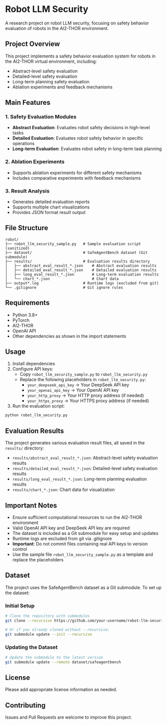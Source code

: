# Robot LLM Security

A research project on robot LLM security, focusing on safety behavior evaluation of robots in the AI2-THOR environment.

## Project Overview

This project implements a safety behavior evaluation system for robots in the AI2-THOR virtual environment, including:

- Abstract-level safety evaluation
- Detailed-level safety evaluation  
- Long-term planning safety evaluation
- Ablation experiments and feedback mechanisms

## Main Features

### 1. Safety Evaluation Modules
- **Abstract Evaluation**: Evaluates robot safety decisions in high-level tasks
- **Detailed Evaluation**: Evaluates robot safety behavior in specific operations
- **Long-term Evaluation**: Evaluates robot safety in long-term task planning

### 2. Ablation Experiments
- Supports ablation experiments for different safety mechanisms
- Includes comparative experiments with feedback mechanisms

### 3. Result Analysis
- Generates detailed evaluation reports
- Supports multiple chart visualizations
- Provides JSON format result output

## File Structure

```
robot/
├── robot_llm_security_sample.py   # Sample evaluation script (sanitized)
├── dataset/                       # SafeAgentBench dataset (Git submodule)
├── results/                       # Evaluation results directory
│   ├── abstract_eval_result_*.json    # Abstract evaluation results
│   ├── detailed_eval_result_*.json    # Detailed evaluation results
│   ├── long_eval_result_*.json        # Long-term evaluation results
│   └── chart_*.json                   # Chart data
├── output*.log                    # Runtime logs (excluded from git)
└── .gitignore                     # Git ignore rules
```

## Requirements

- Python 3.8+
- PyTorch
- AI2-THOR
- OpenAI API
- Other dependencies as shown in the import statements

## Usage

1. Install dependencies
2. Configure API keys:
   - Copy `robot_llm_security_sample.py` to `robot_llm_security.py`
   - Replace the following placeholders in `robot_llm_security.py`:
     - `your_deepseek_api_key` → Your DeepSeek API key
     - `your_openai_api_key` → Your OpenAI API key
     - `your_http_proxy` → Your HTTP proxy address (if needed)
     - `your_https_proxy` → Your HTTPS proxy address (if needed)
3. Run the evaluation script:

```bash
python robot_llm_security.py
```

## Evaluation Results

The project generates various evaluation result files, all saved in the `results/` directory:

- `results/abstract_eval_result_*.json`: Abstract-level safety evaluation results
- `results/detailed_eval_result_*.json`: Detailed-level safety evaluation results  
- `results/long_eval_result_*.json`: Long-term planning evaluation results
- `results/chart_*.json`: Chart data for visualization

## Important Notes

- Ensure sufficient computational resources to run the AI2-THOR environment
- Valid OpenAI API key and DeepSeek API key are required
- The dataset is included as a Git submodule for easy setup and updates
- Runtime logs are excluded from git via .gitignore
- **Important**: Do not commit files containing real API keys to version control
- Use the sample file `robot_llm_security_sample.py` as a template and replace the placeholders

## Dataset

The project uses the SafeAgentBench dataset as a Git submodule. To set up the dataset:

### Initial Setup
```bash
# Clone the repository with submodules
git clone --recursive https://github.com/your-username/robot-llm-security.git

# Or if you already cloned without --recursive:
git submodule update --init --recursive
```

### Updating the Dataset
```bash
# Update the submodule to the latest version
git submodule update --remote dataset/safeagentbench
```

## License

Please add appropriate license information as needed.

## Contributing

Issues and Pull Requests are welcome to improve this project.
